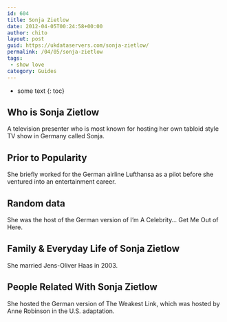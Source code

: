 ```yaml
---
id: 604
title: Sonja Zietlow
date: 2012-04-05T00:24:58+00:00
author: chito
layout: post
guid: https://ukdataservers.com/sonja-zietlow/
permalink: /04/05/sonja-zietlow
tags:
 - show love
category: Guides
---
```


* some text
{: toc}
          
          
## Who is  Sonja Zietlow
                  
                  
                  
A television presenter who is most known for hosting her own tabloid style TV show in Germany called Sonja.
                  
                
                
                
## Prior to Popularity 
                  
                  
                  
She briefly worked for the German airline Lufthansa as a pilot before she ventured into an entertainment career.
                  
                
                
                
## Random data 
                  
                  
                  
She was the host of the German version of I&#8217;m A Celebrity&#8230; Get Me Out of Here.
                  
                
                
                
## Family & Everyday Life of Sonja Zietlow
                  
                  
                  
She married Jens-Oliver Haas in 2003.
                  
                
                
                
## People Related With  Sonja Zietlow
                  
                  
                  
She hosted the German version of The Weakest Link, which was hosted by Anne Robinson in the U.S. adaptation.
                  
                
              
            
          
          
          
    
    
  

